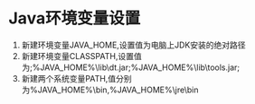 # Java环境变量设置
1. 新建环境变量JAVA_HOME,设置值为电脑上JDK安装的绝对路径
2. 新建环境变量CLASSPATH,设置值为;%JAVA_HOME%\lib\dt.jar;%JAVA_HOME%\lib\tools.jar;
3. 新建两个系统变量PATH,值分别为%JAVA_HOME%\bin,%JAVA_HOME%\jre\bin